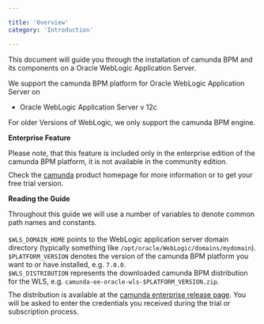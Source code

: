 ```yaml
---

title: 'Overview'
category: 'Introduction'

---
```



This document will guide you through the installation of camunda BPM and its components on a Oracle WebLogic Application Server.

<div class="alert alert-info">
  We support the camunda BPM platform for Oracle WebLogic Application Server on

  <ul>
    <li>Oracle WebLogic Application Server v 12c</li>
  </ul>

  For older Versions of WebLogic, we only support the camunda BPM engine.
</div>

<div class="alert alert-warning">
  <p><strong>Enterprise Feature</strong></p>
  Please note, that this feature is included only in the enterprise edition of the camunda BPM platform, it is not available in the community edition.
  <p style="margin-top:10px">Check the <a href="http://camunda.com">camunda</a> product homepage for more information or to get your free trial version.</p>
</div>

<div class="alert alert-info">
  <p><strong>Reading the Guide</strong></p> Throughout this guide we will use a number of variables to denote common path names and constants.<br><br>
  <code>$WLS_DOMAIN_HOME</code> points to the WebLogic application server domain directory (typically something like <code>/opt/oracle/WebLogic/domains/mydomain</code>). <br>
  <code>$PLATFORM_VERSION</code> denotes the version of the camunda BPM platform you want to or have installed, e.g. <code>7.0.0</code>. <br>
  <code>$WLS_DISTRIBUTION</code> represents the downloaded camunda BPM distribution for the WLS, e.g. <code>camunda-ee-oracle-wls-$PLATFORM_VERSION.zip</code>.
  <p style="margin-top:10px">
    The distribution is available at the <a href="http://camunda.org/enterprise-release/camunda-bpm/oracle-wls/">camunda enterprise release page</a>.
    You will be asked to enter the credentials you received during the trial or subscription process.
  </p>
</div>